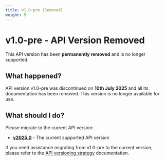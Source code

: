 ```yaml
---
title: v1.0-pre (Removed)
weight: 5
---
```


# v1.0-pre - API Version Removed

This API version has been **permanently removed** and is no longer supported.

## What happened?

API version v1.0-pre was discontinued on **10th July 2025** and all its documentation has been removed. This version is no longer available for use.

## What should I do?

Please migrate to the current API version:

* **[v2025.0](/api-docs/v2025.0/)** - The current supported API version

If you need assistance migrating from v1.0-pre to the current version, please refer to the [API versioning strategy](/api-docs/v2025.0/api-versioning-strategy.html) documentation. 
